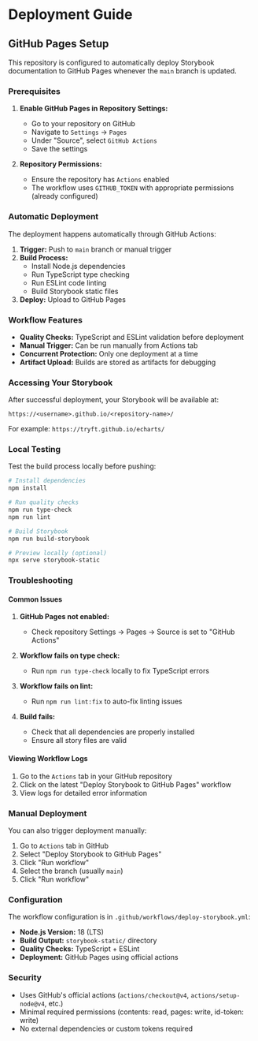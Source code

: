 # Deployment Guide

## GitHub Pages Setup

This repository is configured to automatically deploy Storybook documentation to GitHub Pages whenever the `main` branch is updated.

### Prerequisites

1. **Enable GitHub Pages in Repository Settings:**

   - Go to your repository on GitHub
   - Navigate to `Settings` → `Pages`
   - Under "Source", select `GitHub Actions`
   - Save the settings

2. **Repository Permissions:**
   - Ensure the repository has `Actions` enabled
   - The workflow uses `GITHUB_TOKEN` with appropriate permissions (already configured)

### Automatic Deployment

The deployment happens automatically through GitHub Actions:

1. **Trigger:** Push to `main` branch or manual trigger
2. **Build Process:**
   - Install Node.js dependencies
   - Run TypeScript type checking
   - Run ESLint code linting
   - Build Storybook static files
3. **Deploy:** Upload to GitHub Pages

### Workflow Features

- **Quality Checks:** TypeScript and ESLint validation before deployment
- **Manual Trigger:** Can be run manually from Actions tab
- **Concurrent Protection:** Only one deployment at a time
- **Artifact Upload:** Builds are stored as artifacts for debugging

### Accessing Your Storybook

After successful deployment, your Storybook will be available at:

```
https://<username>.github.io/<repository-name>/
```

For example: `https://tryft.github.io/echarts/`

### Local Testing

Test the build process locally before pushing:

```bash
# Install dependencies
npm install

# Run quality checks
npm run type-check
npm run lint

# Build Storybook
npm run build-storybook

# Preview locally (optional)
npx serve storybook-static
```

### Troubleshooting

#### Common Issues

1. **GitHub Pages not enabled:**

   - Check repository Settings → Pages → Source is set to "GitHub Actions"

2. **Workflow fails on type check:**

   - Run `npm run type-check` locally to fix TypeScript errors

3. **Workflow fails on lint:**

   - Run `npm run lint:fix` to auto-fix linting issues

4. **Build fails:**
   - Check that all dependencies are properly installed
   - Ensure all story files are valid

#### Viewing Workflow Logs

1. Go to the `Actions` tab in your GitHub repository
2. Click on the latest "Deploy Storybook to GitHub Pages" workflow
3. View logs for detailed error information

### Manual Deployment

You can also trigger deployment manually:

1. Go to `Actions` tab in GitHub
2. Select "Deploy Storybook to GitHub Pages"
3. Click "Run workflow"
4. Select the branch (usually `main`)
5. Click "Run workflow"

### Configuration

The workflow configuration is in `.github/workflows/deploy-storybook.yml`:

- **Node.js Version:** 18 (LTS)
- **Build Output:** `storybook-static/` directory
- **Quality Checks:** TypeScript + ESLint
- **Deployment:** GitHub Pages using official actions

### Security

- Uses GitHub's official actions (`actions/checkout@v4`, `actions/setup-node@v4`, etc.)
- Minimal required permissions (contents: read, pages: write, id-token: write)
- No external dependencies or custom tokens required
